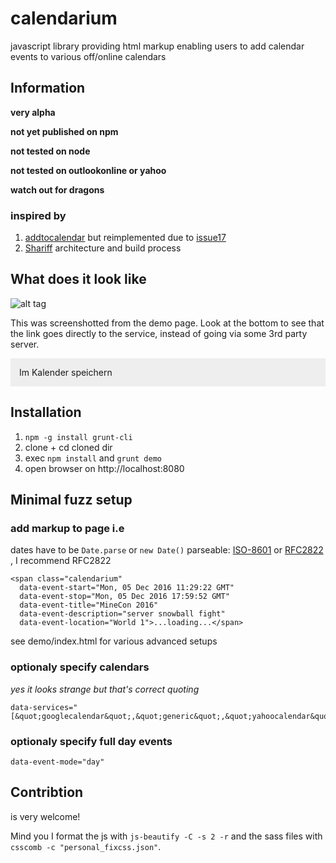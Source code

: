 # calendarium
javascript library providing html markup enabling users to add calendar events to various off/online calendars


## Information

**very alpha**

**not yet published on npm**

**not tested on node**

**not tested on outlookonline or yahoo**

**watch out for dragons**

### inspired by

1. [addtocalendar](https://github.com/AddToCalendar/addtocalendar) but reimplemented due to [issue17](https://github.com/AddToCalendar/addtocalendar/issues/17)
2. [Shariff](https://github.com/heiseonline/shariff) architecture and build process

## What does it look like

![alt tag](https://raw.githubusercontent.com/birdspider/calendarium/master/demo/what-does-it-look-like.png)

This was screenshotted from the demo page. Look at the bottom to see that the link goes directly to the service, instead
of going via some 3rd party server.

<div style="background-color:#EEEEEE;padding:1em;">
<style>
.calendarium {
  position: relative;
  display: inline-block;
  background: transparent !important; }
  .calendarium a {
    text-decoration: none; }
  .calendarium-link {
    display: block;
    cursor: pointer;
    outline: none !important; }
  .calendarium-link:focus ~ ul,
  .calendarium-link:active ~ ul, .calendarium-list:hover {
    visibility: visible; }
  .calendarium-list {
    position: absolute;
    z-index: 900;
    top: 100%;
    left: 0;
    visibility: hidden;
    width: 190px; }
  .calendarium-list, .calendarium-item {
    margin: 0;
    padding: 0;
    list-style: none;
    background: #fff; }
  .calendarium-item {
    float: none;
    text-align: left; }
  .calendarium-item-link {
    display: block;
    text-decoration: none;
    outline: none; }
  .calendarium-item.hover, .calendarium-item:hover {
    background-color: #EFEFEF;
    position: relative;
    z-index: 900;
    cursor: pointer;
    outline: none; }
</style>
<span class="calendarium" data-event-start="2016-12-06T14:48:00" data-event-stop="2016-12-06T17:59:00" data-event-title="MineCon 2016" data-event-location="World 1"><a href="javascript:void(0);" rel="nofollow" class="calendarium-link">Im Kalender speichern</a><ul class="calendarium-list"><li class="calendarium-item googlecalendar"><a class="calendarium-item-link" rel="nofollow" href="https://www.google.com/calendar/render?action=TEMPLATE&amp;dates=20161206T134800Z%2F20161206T165900Z&amp;location=World+1&amp;text=MineCon+2016&amp;details=" target="_blank" title="Bei Google Kalender eintragen" role="button" aria-label="Bei Google Kalender eintragen"><span class="calendarium-text">Google Kalender</span></a></li><li class="calendarium-item yahoocalendar"><a class="calendarium-item-link" rel="nofollow" href="https://calendar.yahoo.com/?st=20161206T134800Z&amp;et=20161206T165900Z&amp;in_loc=World+1&amp;title=MineCon+2016&amp;desc=&amp;view=d&amp;v=60&amp;type=20&amp;allday=" target="_blank" title="Bei Yahoo Kalender eintragen" role="button" aria-label="Bei Yahoo Kalender eintragen"><span class="calendarium-text">Yahoo Kalender</span></a></li><li class="calendarium-item outlookonline"><a class="calendarium-item-link" rel="nofollow" href="https://outlook.live.com/owa/?rru=addevent&amp;startdt=20161206T134800Z&amp;enddt=20161206T165900Z&amp;location=World+1&amp;subject=MineCon+2016&amp;body=&amp;allday=" target="_blank" title="Bei Outlook Online Kalender eintragen" role="button" aria-label="Bei Outlook Online Kalender eintragen"><span class="calendarium-text">Outlook Online Kalender</span></a></li></ul></span>
</div>

## Installation

1. `npm -g install grunt-cli`
2. clone + cd cloned dir
3. exec `npm install` and `grunt demo`
4. open browser on http://localhost:8080

## Minimal fuzz setup

### add markup to page i.e

dates have to be `Date.parse` or `new Date()` parseable:
[ISO-8601](https://developer.mozilla.org/en-US/docs/Web/JavaScript/Reference/Global_Objects/Date/parse#ECMAScript_5_ISO-8601_format_support) or [RFC2822](https://tools.ietf.org/html/rfc2822) , I recommend RFC2822

```
<span class="calendarium"
  data-event-start="Mon, 05 Dec 2016 11:29:22 GMT"
  data-event-stop="Mon, 05 Dec 2016 17:59:52 GMT"
  data-event-title="MineCon 2016"
  data-event-description="server snowball fight"
  data-event-location="World 1">...loading...</span>
```

see demo/index.html for various advanced setups

### optionaly specify calendars

*yes it looks strange but that's correct quoting*

```
data-services="[&quot;googlecalendar&quot;,&quot;generic&quot;,&quot;yahoocalendar&quot;,&quot;outlookonline&quot;]"
```

### optionaly specify full day events

```
data-event-mode="day"
```

## Contribtion

is very welcome!

Mind you I format the js with `js-beautify -C -s 2 -r` and the sass files with `csscomb -c "personal_fixcss.json"`.
